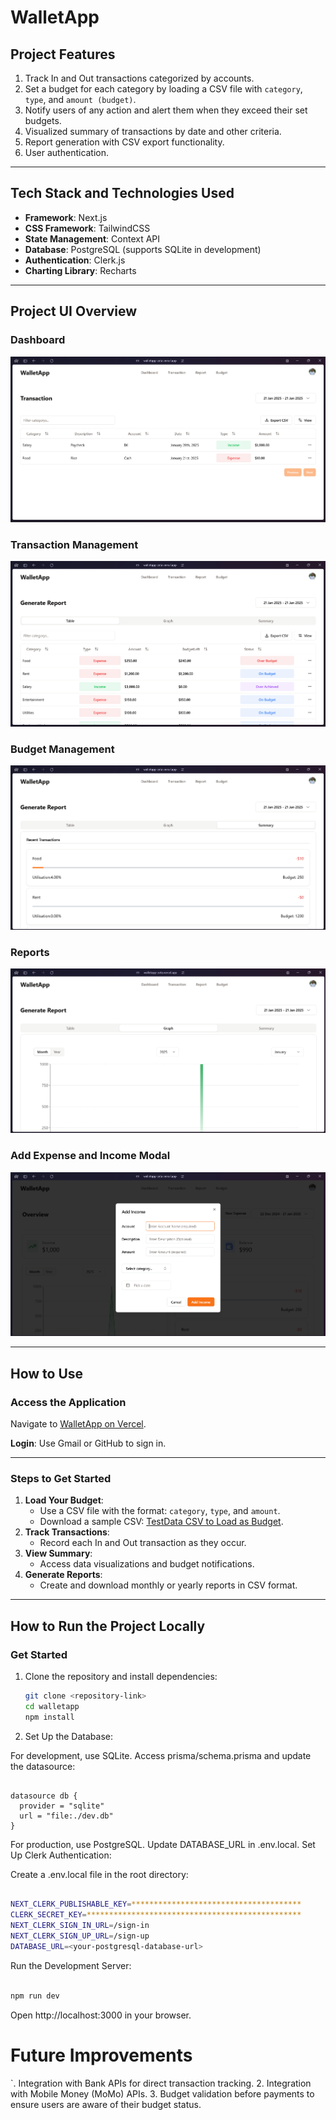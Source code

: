 # WalletApp

## Project Features
1. Track In and Out transactions categorized by accounts.
2. Set a budget for each category by loading a CSV file with `category`, `type`, and `amount (budget)`.
3. Notify users of any action and alert them when they exceed their set budgets.
4. Visualized summary of transactions by date and other criteria.
5. Report generation with CSV export functionality.
6. User authentication.

---

## Tech Stack and Technologies Used
- **Framework**: Next.js
- **CSS Framework**: TailwindCSS
- **State Management**: Context API
- **Database**: PostgreSQL (supports SQLite in development)
- **Authentication**: Clerk.js
- **Charting Library**: Recharts

---

## Project UI Overview

### Dashboard
![Dashboard View](/public/3.png)


### Transaction Management
![transaction View](/public/4.png)


### Budget Management
![Budget View](/public/6.png)


### Reports
![Report View](/public/5.png)


### Add Expense and Income Modal
![Add Income Nad exoense Modal](/public/7.png)


---

## How to Use

### Access the Application
Navigate to [WalletApp on Vercel](https://walletapp-zeta.vercel.app).

**Login**: Use Gmail or GitHub to sign in.

---

### Steps to Get Started
1. **Load Your Budget**:
   - Use a CSV file with the format: `category`, `type`, and `amount`.
   - Download a sample CSV: [TestData CSV to Load as Budget](#).
2. **Track Transactions**:
   - Record each In and Out transaction as they occur.
3. **View Summary**:
   - Access data visualizations and budget notifications.
4. **Generate Reports**:
   - Create and download monthly or yearly reports in CSV format.

---

## How to Run the Project Locally

### Get Started
1. Clone the repository and install dependencies:
   ``` bash
   git clone <repository-link>
   cd walletapp
   npm install
   
   ```

2. Set Up the Database:

For development, use SQLite. Access prisma/schema.prisma and update the datasource:
``` prisma

datasource db {
  provider = "sqlite" 
  url = "file:./dev.db" 
}
```
For production, use PostgreSQL. Update DATABASE_URL in .env.local.
Set Up Clerk Authentication:

Create a .env.local file in the root directory:
``` bash

NEXT_CLERK_PUBLISHABLE_KEY=**************************************
CLERK_SECRET_KEY=************************************************
NEXT_CLERK_SIGN_IN_URL=/sign-in
NEXT_CLERK_SIGN_UP_URL=/sign-up
DATABASE_URL=<your-postgresql-database-url>
```
Run the Development Server:

``` bash

npm run dev

```
Open http://localhost:3000 in your browser.

# Future Improvements
`. Integration with Bank APIs for direct transaction tracking.
2. Integration with Mobile Money (MoMo) APIs.
3. Budget validation before payments to ensure users are aware of their budget status.
